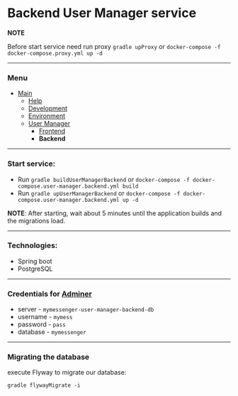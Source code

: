 # Backend User Manager service

**NOTE**

Before start service need run proxy `gradle upProxy` or `docker-compose -f docker-compose.proxy.yml up -d`

---
### Menu

- [Main](/README.md)
    - [Help](/doc/help.md)
    - [Development](/doc/development.md)
    - [Environment](/doc/environment.md)
    - [User Manager](/user-manager/doc/common.md)
        - [Frontend](/user-manager/doc/frontend.md)
        - **Backend**

---
### Start service:

- Run `gradle buildUserManagerBackend` or `docker-compose -f docker-compose.user-manager.backend.yml build`
- Run `gradle upUserManagerBackend` or `docker-compose -f docker-compose.user-manager.backend.yml up -d`

**NOTE**:
After starting, wait about 5 minutes until the application builds and the migrations load.

---
### Technologies:
- Spring boot
- PostgreSQL

---
### Credentials for [Adminer](http://user-manager.adminer.mymessenger.local)
- server - `mymessenger-user-manager-backend-db`
- username - `mymess`
- password - `pass`
- database - `mymessenger`

---
### Migrating the database
execute Flyway to migrate our database:

`gradle flywayMigrate -i`
